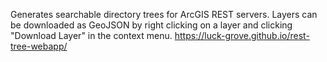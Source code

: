 Generates searchable directory trees for ArcGIS REST servers.
Layers can be downloaded as GeoJSON by right clicking on a layer and clicking "Download Layer" in the context menu.
https://luck-grove.github.io/rest-tree-webapp/
